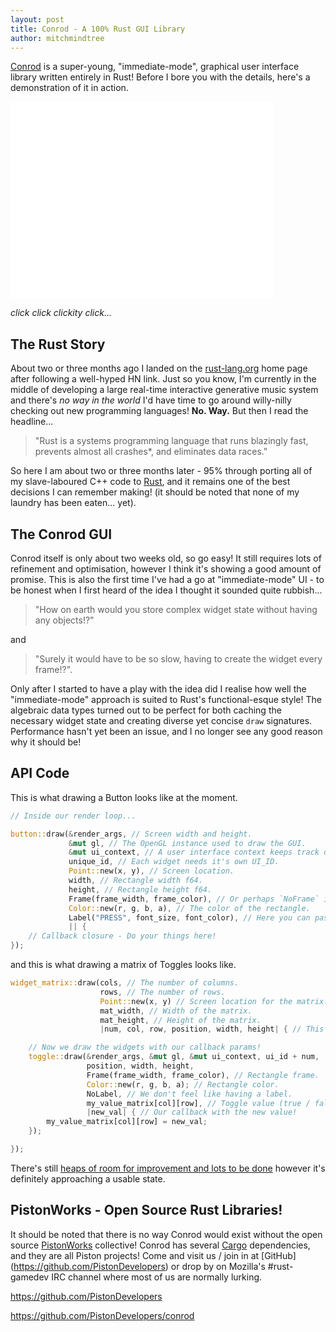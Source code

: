 ```yaml
---
layout: post
title: Conrod - A 100% Rust GUI Library
author: mitchmindtree
---
```


[Conrod](https://github.com/PistonDevelopers/conrod) is a super-young, "immediate-mode", graphical user interface library written entirely in Rust! Before I bore you with the details, here's a demonstration of it in action.

<iframe width="420" height="315" src="//www.youtube.com/embed/n2UrjogA0j0" frameborder="0" allowfullscreen></iframe>

*click click clickity click...*

The Rust Story
--------------

About two or three months ago I landed on the [rust-lang.org](http://www.rust-lang.org/) home page after following a well-hyped HN link. Just so you know, I'm currently in the middle of developing a large real-time interactive generative music system and there's *no way in the world* I'd have time to go around willy-nilly checking out new programming languages! **No. Way.** But then I read the headline...

> "Rust is a systems programming language that runs blazingly fast, prevents almost all crashes*, and eliminates data races."

So here I am about two or three months later - 95% through porting all of my slave-laboured C++ code to [Rust](http://www.rust-lang.org/), and it remains one of the best decisions I can remember making! (it should be noted that none of my laundry has been eaten... yet).

The Conrod GUI
--------------

Conrod itself is only about two weeks old, so go easy! It still requires lots of refinement and optimisation, however I think it's showing a good amount of promise. This is also the first time I've had a go at "immediate-mode" UI - to be honest when I first heard of the idea I thought it sounded quite rubbish...

> "How on earth would you store complex widget state without having any objects!?"

and

> "Surely it would have to be so slow, having to create the widget every frame!?".

Only after I started to have a play with the idea did I realise how well the "immediate-mode" approach is suited to Rust's functional-esque style! The algebraic data types turned out to be perfect for both caching the necessary widget state and creating diverse yet concise `draw` signatures. Performance hasn't yet been an issue, and I no longer see any good reason why it should be!

API Code
--------

This is what drawing a Button looks like at the moment.

```Rust
// Inside our render loop...

button::draw(&render_args, // Screen width and height.
             &mut gl, // The OpenGL instance used to draw the GUI.
             &mut ui_context, // A user interface context keeps track of state.
             unique_id, // Each widget needs it's own UI_ID.
             Point::new(x, y), // Screen location.
             width, // Rectangle width f64.
             height, // Rectangle height f64.
             Frame(frame_width, frame_color), // Or perhaps `NoFrame` if you don't want one.
             Color::new(r, g, b, a), // The color of the rectangle.
             Label("PRESS", font_size, font_color), // Here you can pass Label(...) or NoLabel.
             || {
    // Callback closure - Do your things here!
});

```

and this is what drawing a matrix of Toggles looks like.

```Rust
widget_matrix::draw(cols, // The number of columns.
                    rows, // The number of rows.
                    Point::new(x, y) // Screen location for the matrix.
                    mat_width, // Width of the matrix.
                    mat_height, // Height of the matrix.
                    |num, col, row, position, width, height| { // This is called once for each widget.

    // Now we draw the widgets with our callback params!
    toggle::draw(&render_args, &mut gl, &mut ui_context, ui_id + num,
                 position, width, height,
                 Frame(frame_width, frame_color), // Rectangle frame.
                 Color::new(r, g, b, a); // Rectangle color.
                 NoLabel, // We don't feel like having a label.
                 my_value_matrix[col][row], // Toggle value (true / false)
                 |new_val| { // Our callback with the new value!
        my_value_matrix[col][row] = new_val;
    });

});
```

There's still [heaps of room for improvement and lots to be done](https://github.com/PistonDevelopers/conrod/issues) however it's definitely approaching a usable state.

PistonWorks - Open Source Rust Libraries!
-----------------------------------------

It should be noted that there is no way Conrod would exist without the open source [PistonWorks](https://github.com/PistonDevelopers) collective! Conrod has several [Cargo](http://crates.io/) dependencies, and they are all Piston projects! Come and visit us / join in at [GitHub] (https://github.com/PistonDevelopers) or drop by on Mozilla's #rust-gamedev IRC channel where most of us are normally lurking.

https://github.com/PistonDevelopers

https://github.com/PistonDevelopers/conrod

